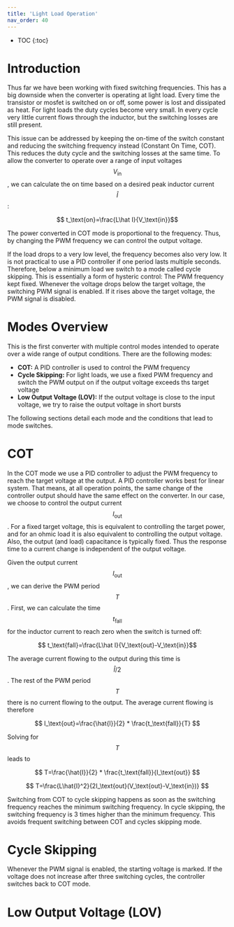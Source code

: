 ```yaml
---
title: 'Light Load Operation'
nav_order: 40
---
```



* TOC
{:toc}

# Introduction
Thus far we have been working with fixed switching frequencies. This has a big downside when the converter is operating at light load. Every time the transistor or mosfet is switched on or off, some power is lost and dissipated as heat. For light loads the duty cycles become very small. In every cycle very little current flows through the inductor, but the switching losses are still present. 

This issue can be addressed by keeping the on-time of the switch constant and reducing the switching frequency instead (Constant On Time, COT). This reduces the duty cycle and the switching losses at the same time. To allow the converter to operate over a range of input voltages $$V_\text{in}$$, we can calculate the on time based on a desired peak inductor current $$\hat I$$:

$$ t_\text{on}=\frac{L\hat I}{V_\text{in}}$$

The power converted in COT mode is proportional to the frequency. Thus, by changing the PWM frequency we can control the output voltage.

If the load drops to a very low level, the frequency becomes also very low. It is not practical to use a PID controller if one period lasts multiple seconds. Therefore, below a minimum load we switch to a mode called cycle skipping. This is essentially a form of hysteric control: The PWM frequency kept fixed. Whenever the voltage drops below the target voltage, the switching PWM signal is enabled. If it rises above the target voltage, the PWM signal is disabled.

# Modes Overview
This is the first converter with multiple control modes intended to operate over a wide range of output conditions. There are the following modes:

* **COT:** A PID controller is used to control the PWM frequency
* **Cycle Skipping:** For light loads, we use a fixed PWM frequency and switch the PWM output on if the output voltage exceeds ths target voltage 
* **Low Output Voltage (LOV):** If the output voltage is close to the input voltage, we try to raise the output voltage in short bursts

The following sections detail each mode and the conditions that lead to mode switches.

# COT
In the COT mode we use a PID controller to adjust the PWM frequency to reach the target voltage at the output. A PID controller works best for linear system. That means, at all operation points, the same change of the controller output should have the same effect on the converter. In our case, we choose to control the output current $$I_\text{out}$$. For a fixed target voltage, this is equivalent to controlling the target power, and for an ohmic load it is also equivalent to controlling the output voltage. Also, the output (and load) capacitance is typically fixed. Thus the response time to a current change is independent of the output voltage.

Given the output current $$I_\text{out}$$, we can derive the PWM period $$T$$. First, we can calculate the time $$t_\text{fall}$$ for the inductor current to reach zero when the switch is turned off:

$$ t_\text{fall}=\frac{L\hat I}{V_\text{out}-V_\text{in}}$$

The average current flowing to the output during this time is $$\hat{I}/2$$. The rest of the PWM period $$T$$ there is no current flowing to the output. The average current flowing is therefore

$$ I_\text{out}=\frac{\hat{I}}{2} * \frac{t_\text{fall}}{T} $$

Solving for $$T$$ leads to

$$ T=\frac{\hat{I}}{2} * \frac{t_\text{fall}}{I_\text{out}} $$

$$ T=\frac{L\hat{I}^2}{2I_\text{out}(V_\text{out}-V_\text{in})} $$


Switching from COT to cycle skipping happens as soon as the switching frequency reaches the minimum switching frequency. In cycle skipping, the switching frequency is 3 times higher than the minimum frequency. This avoids frequent switching between COT and cycles skipping mode.

# Cycle Skipping

Whenever the PWM signal is enabled, the starting voltage is marked. If the voltage does not increase after three switching cycles, the controller switches back to COT mode. 

# Low Output Voltage (LOV)



